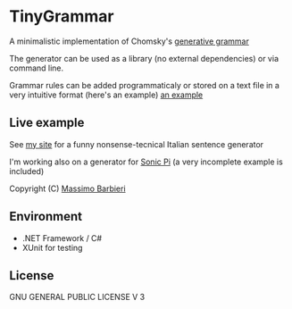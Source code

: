 TinyGrammar
===========

A minimalistic implementation of Chomsky's [generative grammar](https://en.wikipedia.org/wiki/Generative_grammar)

The generator can be used as a library (no external dependencies) or via command line.

Grammar rules can be added programmaticaly or stored on a text file in a very intuitive format (here's an example)  [an example](Examples/grammarExample.txt)

## Live example

See [my site](http://massimobarbieri.it/it/Tecnichese) for a funny nonsense-tecnical Italian sentence generator

I'm working also on a generator for [Sonic Pi](http://sonic-pi.net) (a very incomplete example is included)

Copyright (C) [Massimo Barbieri](http://www.massimobarbieri.it) 

## Environment

* .NET Framework / C#
* XUnit for testing

## License

GNU GENERAL PUBLIC LICENSE V 3

